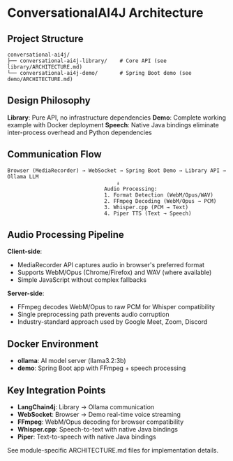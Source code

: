 # ConversationalAI4J Architecture

## Project Structure

```
conversational-ai4j/
├── conversational-ai4j-library/    # Core API (see library/ARCHITECTURE.md)
└── conversational-ai4j-demo/       # Spring Boot demo (see demo/ARCHITECTURE.md)
```

## Design Philosophy

**Library**: Pure API, no infrastructure dependencies
**Demo**: Complete working example with Docker deployment
**Speech**: Native Java bindings eliminate inter-process overhead and Python dependencies

## Communication Flow

```
Browser (MediaRecorder) → WebSocket → Spring Boot Demo → Library API → Ollama LLM
                                   ↓
                               Audio Processing:
                               1. Format Detection (WebM/Opus/WAV)
                               2. FFmpeg Decoding (WebM/Opus → PCM)
                               3. Whisper.cpp (PCM → Text)
                               4. Piper TTS (Text → Speech)
```

## Audio Processing Pipeline

**Client-side**:

- MediaRecorder API captures audio in browser's preferred format
- Supports WebM/Opus (Chrome/Firefox) and WAV (where available)
- Simple JavaScript without complex fallbacks

**Server-side**:

- FFmpeg decodes WebM/Opus to raw PCM for Whisper compatibility
- Single preprocessing path prevents audio corruption
- Industry-standard approach used by Google Meet, Zoom, Discord

## Docker Environment

- **ollama**: AI model server (llama3.2:3b)
- **demo**: Spring Boot app with FFmpeg + speech processing

## Key Integration Points

- **LangChain4j**: Library → Ollama communication
- **WebSocket**: Browser → Demo real-time voice streaming
- **FFmpeg**: WebM/Opus decoding for browser compatibility
- **Whisper.cpp**: Speech-to-text with native Java bindings
- **Piper**: Text-to-speech with native Java bindings

See module-specific ARCHITECTURE.md files for implementation details.
